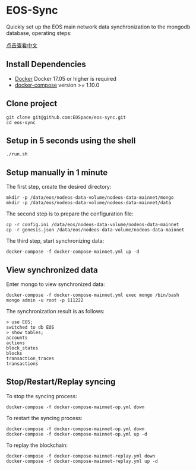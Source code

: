 # EOS-Sync

Quickly set up the EOS main network data synchronization to the mongodb database, operating steps:

[点击查看中文](README_CN.md)

## Install Dependencies

- [Docker](https://docs.docker.com) Docker 17.05 or higher is required
- [docker-compose](https://docs.docker.com/compose/) version >= 1.10.0

## Clone project

```
git clone git@github.com:EOSpace/eos-sync.git
cd eos-sync
```

## Setup in 5 seconds using the shell

```
./run.sh
```

## Setup manually in 1 minute

The first step, create the desired directory:

```
mkdir -p /data/eos/nodeos-data-volume/nodeos-data-mainnet/mongo
mkdir -p /data/eos/nodeos-data-volume/nodeos-data-mainnet/data
```

The second step is to prepare the configuration file:

```
cp -r config.ini /data/eos/nodeos-data-volume/nodeos-data-mainnet
cp -r genesis.json /data/eos/nodeos-data-volume/nodeos-data-mainnet
```

The third step, start synchronizing data:

```
docker-compose -f docker-compose-mainnet.yml up -d
```

## View synchronized data

Enter mongo to view synchronized data:

```
docker-compose -f docker-compose-mainnet.yml exec mongo /bin/bash
mongo admin -u root -p 111222
```

The synchronization result is as follows:

```
> use EOS;
switched to db EOS
> show tables;
accounts
actions
block_states
blocks
transaction_traces
transactions
```

## Stop/Restart/Replay syncing

To stop the syncing process:

```
docker-compose -f docker-compose-mainnet-op.yml down
```

To restart the syncing process:

```
docker-compose -f docker-compose-mainnet-op.yml down
docker-compose -f docker-compose-mainnet-op.yml up -d
```

To replay the blockchain:

```
docker-compose -f docker-compose-mainnet-replay.yml down
docker-compose -f docker-compose-mainnet-replay.yml up -d
```
